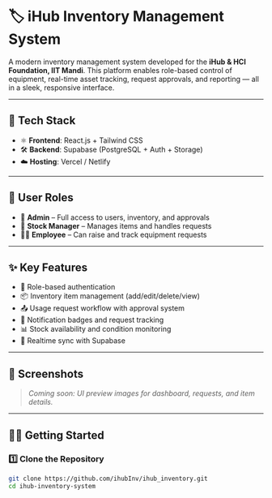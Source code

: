 # 🏷️ iHub Inventory Management System

A modern inventory management system developed for the **iHub & HCI Foundation, IIT Mandi**. This platform enables role-based control of equipment, real-time asset tracking, request approvals, and reporting — all in a sleek, responsive interface.

---

## 🚀 Tech Stack
- ⚛️ **Frontend**: React.js + Tailwind CSS  
- 🛠️ **Backend**: Supabase (PostgreSQL + Auth + Storage)  
- ☁️ **Hosting**: Vercel / Netlify

---

## 👥 User Roles
- 👑 **Admin** – Full access to users, inventory, and approvals  
- 🧾 **Stock Manager** – Manages items and handles requests  
- 👨‍💼 **Employee** – Can raise and track equipment requests  

---

## ✨ Key Features
- 🔐 Role-based authentication
- 📦 Inventory item management (add/edit/delete/view)
- 📤 Usage request workflow with approval system
- 🔔 Notification badges and request tracking
- 📊 Stock availability and condition monitoring
- 🧾 Realtime sync with Supabase

---

## 📸 Screenshots
> _Coming soon: UI preview images for dashboard, requests, and item details._

---

## 🧑‍💻 Getting Started

### 1️⃣ Clone the Repository
```bash
git clone https://github.com/ihubInv/ihub_inventory.git
cd ihub-inventory-system
